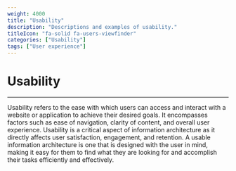 ```yaml
---
weight: 4000
title: "Usability"
description: "Descriptions and examples of usability."
titleIcon: "fa-solid fa-users-viewfinder"
categories: ["Usability"]
tags: ["User experience"]
---
```


# Usability
---

Usability refers to the ease with which users can access and interact with a website or application to achieve their desired goals. It encompasses factors such as ease of navigation, clarity of content, and overall user experience. Usability is a critical aspect of information architecture as it directly affects user satisfaction, engagement, and retention. A usable information architecture is one that is designed with the user in mind, making it easy for them to find what they are looking for and accomplish their tasks efficiently and effectively.